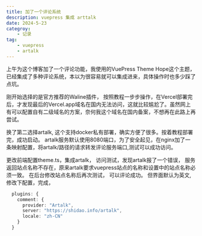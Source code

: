 ```yaml
---
title: 加了一个评论系统
description: vuepress 集成 arttalk
date: 2024-5-23
categroy: 
    - 记录
tag: 
    - vuepress
    - artalk
---
```


上午为这个博客加了一个评论功能，我使用的VuePress Theme Hope这个主题，已经集成了多种评论系统，本以为很容易就可以集成进来，具体操作时也多少踩了点坑。

刚开始选择的是官方推荐的Waline插件， 按照教程一步步操作，在Vercel部署完后，才发现最后的Vercel.app域名在国内无法访问，这就比较尴尬了。虽然网上有可以配置自有二级域名的方案，奈何我这个域名在国内备案，不想再在此路上再尝试。

换了第二选择artalk, 这个支持docker私有部署，确实方便了很多。按着教程部署完，成功启动。 artalk服务默认使用8080端口，为了安全起见，在nginx加了一条映射配置，将artalk/路径的请求转发评论服务端口,测试可以成功访问。

更改前端配置theme.ts，集成artalk， 访问测试，发现artalk报了一个错误， 服务返回站点名称不存在，原来artalk要求vuepress站点的名称和设置中的站点名称必须一致。 在后台修改站点名称后再次测试， 可以评论成功。 但界面默认为英文,修改下配置，完成，

``` ts title="theme.ts"
  plugins: {
    comment: {
      provider: "Artalk",
      server: "https://shidao.info/artalk",
      locale: "zh-CN"
    }
  }

```